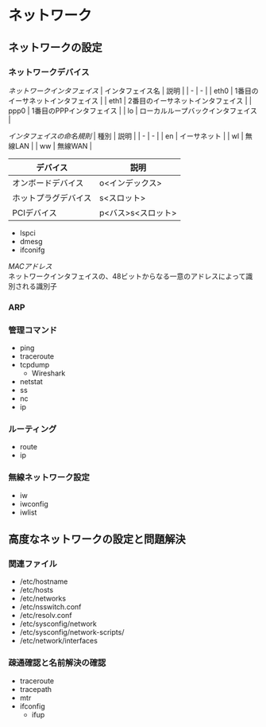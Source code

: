 # ネットワーク

## ネットワークの設定

### ネットワークデバイス

*ネットワークインタフェイス*
| インタフェイス名 | 説明 |
| - | - |
| eth0 | 1番目のイーサネットインタフェイス |
| eth1 | 2番目のイーサネットインタフェイス |
| ppp0 | 1番目のPPPインタフェイス |
| lo | ローカルループバックインタフェイス |

*インタフェイスの命名規則*
| 種別 | 説明 |
| - | - |
| en | イーサネット |
| wl | 無線LAN |
| ww | 無線WAN |

| デバイス | 説明 |
| - | - |
| オンボードデバイス | o<インデックス> |
| ホットプラグデバイス | s<スロット> |
| PCIデバイス | p<バス>s<スロット> |

* lspci
* dmesg
* ifconifg

*MACアドレス*  
ネットワークインタフェイスの、48ビットからなる一意のアドレスによって識別される識別子

### ARP

### 管理コマンド

* ping
* traceroute
* tcpdump
  * Wireshark
* netstat
* ss
* nc
* ip

### ルーティング

* route
* ip

### 無線ネットワーク設定

* iw
* iwconfig
* iwlist

## 高度なネットワークの設定と問題解決

### 関連ファイル

* /etc/hostname
* /etc/hosts
* /etc/networks
* /etc/nsswitch.conf
* /etc/resolv.conf
* /etc/sysconfig/network
* /etc/sysconfig/network-scripts/
* /etc/network/interfaces

### 疎通確認と名前解決の確認

* traceroute
* tracepath
* mtr
* ifconfig
  * ifup
